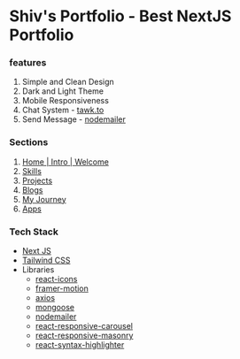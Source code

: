 <h1>Shiv's Portfolio - Best NextJS Portfolio</h1>

<h3>features</h3>

<ol>
  <li>Simple and Clean Design</li>
  <li>Dark and Light Theme</li>
  <li>Mobile Responsiveness</li>
  <li>Chat System - <a href='https://www.tawk.to/'>tawk.to</a>
  <li>Send Message - <a href='https://nodemailer.com/about/'>nodemailer</a></li>
</ol>

<h3>Sections</h3>
  <ol>
    <li><a href='https://shiv-s-portfolio.vercel.app'>Home | Intro | Welcome</a></li>
    <li><a href='https://shiv-s-portfolio.vercel.app/#skills'>Skills</a></li>
    <li><a href='https://shiv-s-portfolio.vercel.app/#projects'>Projects</a></li>
    <li><a href='https://shiv-s-portfolio.vercel.app/#blogs'>Blogs</a></li>
    <li><a href='https://shiv-s-portfolio.vercel.app/#myJourney'>My Journey</a></li>
    <li><a href='https://shiv-s-portfolio.vercel.app/#apps'>Apps</a></li>
  </ol>

  <h3>Tech Stack</h3>
  <ul>
    <li><a href='https://nextjs.org/'>Next JS</a></li>
    <li><a href='https://tailwindcss.com/'>Tailwind CSS</a></li>
    <li>Libraries
        <ul>
         <li><a href='https://react-icons.github.io/react-icons/search'>react-icons</a></li>
         <li><a href='https://www.framer.com/'>framer-motion</a></li>
         <li><a href='https://axios-http.com/docs/intro'>axios</a></li>
         <li><a href='https://mongoosejs.com/'>mongoose</a></li>
         <li><a href='https://nodemailer.com/about'>nodemailer</a></li>
         <li><a href='https://react-responsive-carousel.js.org/'>react-responsive-carousel</a></li>
         <li><a href='https://www.npmjs.com/package/react-responsive-masonry'>react-responsive-masonry</a></li>
         <li><a href='https://react-syntax-highlighter.github.io/react-syntax-highlighter/demo/'>react-syntax-highlighter</a></li>
        </ul>
    </li>
  </ul>
